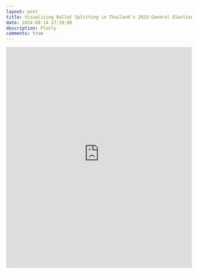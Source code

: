 ```yaml
---
layout: post
title: Visualizing Ballot Splitting in Thailand's 2023 General Election
date: 2024-08-14 17:39:00
description: Plotly
comments: true
---
```


<iframe src="https://naponjatusripitak.github.io/assets/html/plot.html" width="100%" height="600" frameborder="0"></iframe>
